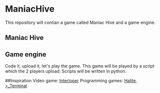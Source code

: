 # ManiacHive

This repository will contian a game called Maniac Hive and a game engine.

## Maniac Hive

## Game engine
Code it, upload it, let's play the game.
This game will be played by a script which the 2 players upload.
Scripts will be written in python.

##Inspiration
Video game: [Interloper](http://interlopergame.com/)
Programming games: [Halite](https://halite.io/), [>_Terminal](https://terminal.c1games.com/)
